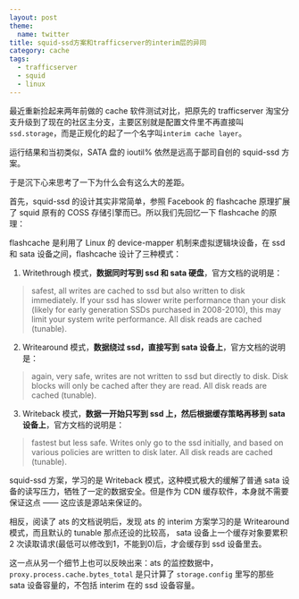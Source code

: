 ```yaml
---
layout: post
theme:
  name: twitter
title: squid-ssd方案和trafficserver的interim层的异同
category: cache
tags:
  - trafficserver
  - squid
  - linux
---
```


最近重新捡起来两年前做的 cache 软件测试对比，把原先的 trafficserver 淘宝分支升级到了现在的社区主分支，主要区别就是配置文件里不再直接叫 `ssd.storage`，而是正规化的起了一个名字叫`interim cache layer`。

运行结果和当初类似，SATA 盘的 ioutil% 依然是远高于鄙司自创的 squid-ssd 方案。

于是沉下心来思考了一下为什么会有这么大的差距。

首先，squid-ssd 的设计其实非常简单，参照 Facebook 的 flashcache 原理扩展了 squid 原有的 COSS 存储引擎而已。所以我们先回忆一下 flashcache 的原理：

flashcache 是利用了 Linux 的 device-mapper 机制来虚拟逻辑块设备，在 ssd 和 sata 设备之间，flashcache 设计了三种模式：

1. Writethrough 模式，__数据同时写到 ssd 和 sata 硬盘__，官方文档的说明是：

> safest, all writes are cached to ssd but also written to disk
> immediately. If your ssd has slower write performance than your disk (likely
> for early generation SSDs purchased in 2008-2010), this may limit your system
> write performance. All disk reads are cached (tunable).

2. Writearound 模式，__数据绕过 ssd，直接写到 sata 设备上__，官方文档的说明是：

> again, very safe, writes are not written to ssd but directly to
> disk. Disk blocks will only be cached after they are read. All disk reads
> are cached (tunable).

3. Writeback 模式，__数据一开始只写到 ssd 上，然后根据缓存策略再移到 sata 设备上__，官方文档的说明是：

> fastest but less safe. Writes only go to the ssd initially, and
> based on various policies are written to disk later. All disk reads are
> cached (tunable).

squid-ssd 方案，学习的是 Writeback 模式，这种模式极大的缓解了普通 sata 设备的读写压力，牺牲了一定的数据安全。但是作为 CDN 缓存软件，本身就不需要保证这点 —— 这应该是源站来保证的。

相反，阅读了 ats 的文档说明后，发现 ats 的 interim 方案学习的是 Writearound 模式，而且默认的 tunable 那点还设的比较高， sata 设备上一个缓存对象要累积 2 次读取请求(最低可以修改到1，不能到0)后，才会缓存到 ssd 设备里去。

这一点从另一个细节上也可以反映出来：ats 的监控数据中，`proxy.process.cache.bytes_total` 是只计算了 `storage.config` 里写的那些 sata 设备容量的，不包括 interim 在的 ssd 设备容量。
